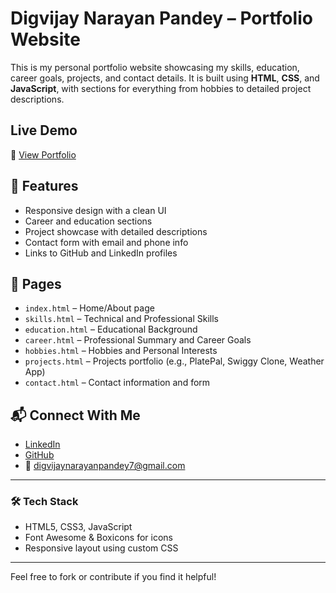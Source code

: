 # Digvijay Narayan Pandey – Portfolio Website

This is my personal portfolio website showcasing my skills, education, career goals, projects, and contact details. It is built using **HTML**, **CSS**, and **JavaScript**, with sections for everything from hobbies to detailed project descriptions.

## Live Demo

🔗 [View Portfolio](https://digvijaynarayan.github.io/portfolio)  


## 📁 Features

- Responsive design with a clean UI
- Career and education sections
- Project showcase with detailed descriptions
- Contact form with email and phone info
- Links to GitHub and LinkedIn profiles

## 📄 Pages

- `index.html` – Home/About page
- `skills.html` – Technical and Professional Skills
- `education.html` – Educational Background
- `career.html` – Professional Summary and Career Goals
- `hobbies.html` – Hobbies and Personal Interests
- `projects.html` – Projects portfolio (e.g., PlatePal, Swiggy Clone, Weather App)
- `contact.html` – Contact information and form

## 📬 Connect With Me

- [LinkedIn](https://www.linkedin.com/in/digvijaynarayan/)
- [GitHub](https://github.com/DigvijayNarayanPandey)
- 📧 digvijaynarayanpandey7@gmail.com

---

### 🛠 Tech Stack

- HTML5, CSS3, JavaScript
- Font Awesome & Boxicons for icons
- Responsive layout using custom CSS

---

Feel free to fork or contribute if you find it helpful!
